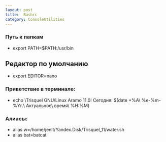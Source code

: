 ```yaml
---
layout: post
title:  Bashrc
category: ConsoleUtilities
---
```


### Путь к папкам 

- export PATH=$PATH:/usr/bin

## Редактор по умолчанию

- export EDITOR=nano

### Приветствие в терминале:

- echo \Trisquel GNU/Linux Aramo 11.0! Сегодня: $(date +%A\ %e-\%m-\%Yг.\ Актуальное\ время\ %H:%M)

### Алиасы:

- alias w=/home/jenit/Yandex.Disk/Trisquel_11/water.sh
- alias bat=batcat